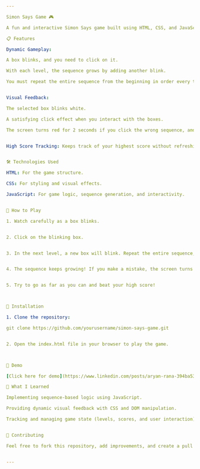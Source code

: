 ```yaml
---

Simon Says Game 🎮

A fun and interactive Simon Says game built using HTML, CSS, and JavaScript. The game challenges your memory by growing the sequence with every level!

📋 Features

Dynamic Gameplay:

A box blinks, and you need to click on it.

With each level, the sequence grows by adding another blink.

You must repeat the entire sequence from the beginning in order every time!


Visual Feedback:

The selected box blinks white.

A satisfying click effect when you interact with the boxes.

The screen turns red for 2 seconds if you click the wrong sequence, and the game resets.


High Score Tracking: Keeps track of your highest score without refreshing the page.


🛠 Technologies Used

HTML: For the game structure.

CSS: For styling and visual effects.

JavaScript: For game logic, sequence generation, and interactivity.


🚀 How to Play

1. Watch carefully as a box blinks.


2. Click on the blinking box.


3. In the next level, a new box will blink. Repeat the entire sequence, starting from the first blink.


4. The sequence keeps growing! If you make a mistake, the screen turns red, and the game resets.


5. Try to go as far as you can and beat your high score!



📂 Installation

1. Clone the repository:

git clone https://github.com/yourusername/simon-says-game.git


2. Open the index.html file in your browser to play the game.



🎯 Demo

[Click here for demo](https://www.linkedin.com/posts/aryan-rana-394ba5333_level-up-your-memory-with-my-simon-says-activity-7274849969507815424-aVs1?utm_source=share&utm_medium=member_android)

🧠 What I Learned

Implementing sequence-based logic using JavaScript.

Providing dynamic visual feedback with CSS and DOM manipulation.

Tracking and managing game state (levels, scores, and user interaction).


🤝 Contributing

Feel free to fork this repository, add improvements, and create a pull request. Suggestions are always welcome!


---
```

